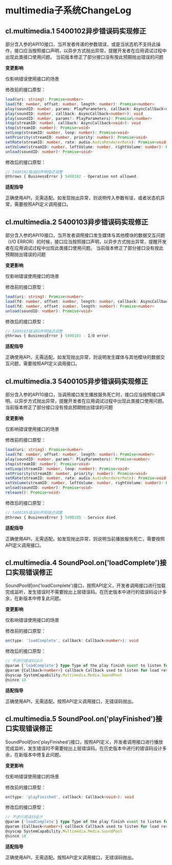# multimedia子系统ChangeLog

## cl.multimedia.1 5400102异步错误码实现修正

部分含入参的API10接口，当开发者传递的参数错误，或是当状态机不支持此操作，接口应当按照接口声明，以异步方式抛出异常，提醒开发者在应用调试过程中出现此类接口使用问题。
当前版本修正了部分接口没有按此预期抛出错误的问题

**变更影响**

仅影响错误使用接口的场景

修改前的接口原型：

```ts
load(uri: string): Promise<number>
load(fd: number, offset: number, length: number): Promise<number>
play(soundID: number, params: PlayParameters, callback: AsyncCallback<number>): void
play(soundID: number, callback: AsyncCallback<number>): void
play(soundID: number, params?: PlayParameters): Promise\<number>
stop(streamID: number, callback: AsyncCallback<void>): void
stop(streamID: number): Promise<void>
setLoop(streamID: number, loop: number): Promise<void>
setPriority(streamID: number, priority: number): Promise<void>
setRate(streamID: number, rate: audio.AudioRendererRate): Promise<void>
setVolume(streamID: number, leftVolume: number, rightVolume: number): Promise\<void>
unload(soundID: number): Promise<void>
```

修改后的接口原型：

```ts
// 5400102错误码声明描述调整
@throws { BusinessError } 5400102 - Operation not allowed.
```

**适配指导**

正确使用API，无需适配。如发现抛出异常，则说明传入参数有误，或者状态机异常，需要按照API定义调用接口。

## cl.multimedia.2 5400103异步错误码实现修正

部分含入参的API10接口，当开发者调用接口发生媒体与其他模块的数据交互问题（I/O ERROR）的时候，接口应当按照接口声明，以异步方式抛出异常，提醒开发者在应用调试过程中出现此类接口使用问题。
当前版本修正了部分接口没有按此预期抛出错误的问题

**变更影响**

仅影响错误使用接口的场景

修改前的接口原型：

```ts
load(uri: string): Promise<number>
load(fd: number, offset: number, length: number, callback: AsyncCallback<number>): void
load(fd: number, offset: number, length: number): Promise<number>
unload(soundID: number): Promise<void>
```

修改后的接口原型：

```ts
// 5400103错误码声明描述调整
@throws { BusinessError } 5400103 - I/O error.
```

**适配指导**

正确使用API，无需适配。如发现抛出异常，则说明发生媒体与其他模块的数据交互问题，需要按照API定义调用接口。

## cl.multimedia.3 5400105异步错误码实现修正

部分含入参的API10接口，当调用接口发生播放服务死亡时，接口应当按照接口声明，以异步方式抛出异常，提醒开发者在应用调试过程中出现此类接口使用问题。
当前版本修正了部分接口没有按此预期抛出错误的问题

**变更影响**

仅影响错误使用接口的场景

修改前的接口原型：

```ts
load(uri: string): Promise<number>
load(fd: number, offset: number, length: number): Promise<number>
play(soundID: number, params?: PlayParameters): Promise<number>
stop(streamID: number): Promise<void>
setLoop(streamID: number, loop: number): Promise<void>
setPriority(streamID: number, priority: number): Promise<void>
setRate(streamID: number, rate: audio.AudioRendererRate): Promise<void>
setVolume(streamID: number, leftVolume: number, rightVolume: number): Promise<void>
unload(soundID: number): Promise<void>
release(): Promise<void>
```

修改后的接口原型：

```ts
// 5400105错误码声明描述调整
@throws { BusinessError } 5400105 - Service died.
```

**适配指导**

正确使用API，无需适配。如发现抛出异常，则说明当前播放服务死亡，需要按照API定义调用接口。

## cl.multimedia.4 SoundPool.on('loadComplete')接口实现错误修正

SoundPool的on('loadComplete')接口，按照API定义，开发者调用接口进行加载完成监听，发生错误时不需要抛出上层错误码。在历史版本中进行的错误码设计多余，在新版本中修复此问题。

**变更影响**

仅影响错误使用接口的场景

修改前的接口原型：

```ts
on(type: 'loadComplete', callback: Callback<number>): void
```

修改后的接口原型：

```ts
// 不进行错误码设计
@param {'loadComplete'} type Type of the play finish event to listen for.
@param {Callback<number>} callback Callback used to listen for load result event
@syscap SystemCapability.Multimedia.Media.SoundPool
@since 10
```

**适配指导**

正确使用API，无需适配。按照API定义调用接口，无错误码抛出。

## cl.multimedia.5 SoundPool.on('playFinished')接口实现错误修正

SoundPool的on('playFinished')接口，按照API定义，开发者调用接口进行播放完成监听，发生错误时不需要抛出上层错误码。在历史版本中进行的错误码设计多余，在新版本中修复此问题。

**变更影响**

仅影响错误使用接口的场景

修改前的接口原型：

```ts
on(type: 'playFinished', callback: Callback<void>): void
```

修改后的接口原型：

```ts
// 不进行错误码设计
@param {'loadComplete'} type Type of the play finish event to listen for.
@param {Callback<number>} callback Callback used to listen for load result event
@syscap SystemCapability.Multimedia.Media.SoundPool
@since 10
```

**适配指导**

正确使用API，无需适配。按照API定义调用接口，无错误码抛出。